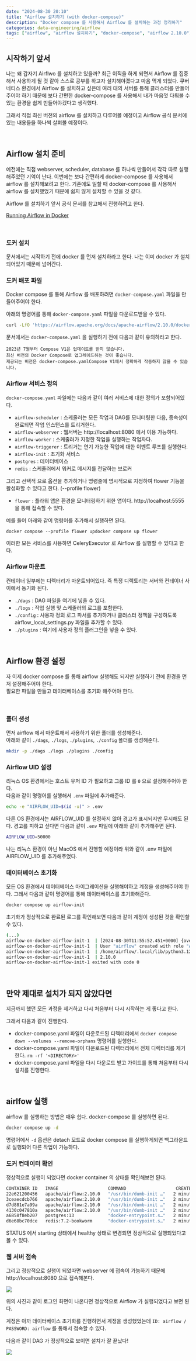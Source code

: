 ```yaml
---
date: "2024-08-30 20:10"
title: "Airflow 설치하기 (with docker-compose)"
description: "Docker compose 를 사용해서 Airflow 를 설치하는 과정 정리하기"
categories: data-engineering/airflow
tags: ["airflow", "airflow 설치하기", "docker-compose", "airflow 2.10.0"]
---
```


## 시작하기 앞서

나는 왜 갑자기 Airflwo 를 설치하고 있을까? 최근 이직을 하게 되면서 Airflow 를 집중해서 사용하게 될 것 같아 스스로 공부를 하고자 설치해야겠다고 마음 먹게 되었다.
쿠버네티스 환경에서 Airflow 를 설치하고 싶은데 여러 대의 서버를 통해 클러스터를 만들어주어야 하기 때문에 보다 간편한 docker-compose 를 사용해서 내가 마음껏 다뤄볼 수 있는 환경을 쉽게 만들어야겠다고 생각했다.  

그래서 직접 최신 버전의 airflow 를 설치하고 다루어볼 예정이고 Airflow 공식 문서에 있는 내용들을 하나씩 살펴볼 예정이다.  

<br>

## Airflow 설치 준비

예전에는 직접 webserver, scheduler, database 를 하나씩 만들어서 각각 따로 실행해주었던 기억이 난다.
이번에는 보다 간편하게 docker-compose 를 사용해서 airflow 를 설치해보려고 한다. 기존에도 일할 때 docker-compose 를 사용해서 airflow 를 설치했었기 때문에 쉽지 않게 설치할 수 있을 것 같다.  

Airflow 를 설치하기 앞서 공식 문서를 참고해서 진행하려고 한다.  

[Running Airflow in Docker](https://airflow.apache.org/docs/apache-airflow/stable/howto/docker-compose/index.html)

<br>

### 도커 설치

문서에서는 시작하기 전에 docker 를 먼저 설치하라고 한다. 나는 이미 docker 가 설치되어있기 때문에 넘어간다.  

### 도커 배포 파일

Docker compose 를 통해 Airflow 를 배포하려면 `docker-compose.yaml` 파일을 만들어주어야 한다.  

아래의 명령어를 통해 `docker-compose.yaml` 파일을 다운로드받을 수 있다.  

```bash
curl -LfO 'https://airflow.apache.org/docs/apache-airflow/2.10.0/docker-compose.yaml'
```

문서에서는 `docker-compose.yaml` 을 실행하기 전에 다음과 같이 유의하라고 한다.  

```
2023년 7월부터 Compose V1은 업데이트를 받지 않습니다. 
최신 버전의 Docker Compose로 업그레이드하는 것이 좋습니다. 
제공되는 버전은 docker-compose.yamlCompose V1에서 정확하게 작동하지 않을 수 있습니다.
```

### Airflow 서비스 정의

`docker-compose.yaml` 파일에는 다음과 같이 여러 서비스에 대한 정의가 포함되어있다.  

- `airflow-scheduler` : 스케줄러는 모든 작업과 DAG를 모니터링한 다음, 종속성이 완료되면 작업 인스턴스를 트리거한다.
- `airflow-webserver` : 웹서버는 http://localhost:8080 에서 이용 가능하다.
- `airflow-worker` : 스케줄러가 지정한 작업을 실행하는 작업자다.
- `airflow-triggerer` : 트리거는 연기 가능한 작업에 대한 이벤트 루프를 실행한다.
- `airflow-init` : 초기화 서비스
- `postgres` : 데이터베이스
- `redis` : 스케줄러에서 워커로 메시지를 전달하는 브로커

그리고 선택적 으로 옵션을 추가하거나 명령줄에 명시적으로 지정하여 flower 기능을 활성화할 수 있다고 한다. (--profile flower)  

- `flower` : 플라워 앱은 환경을 모니터링하기 위한 앱이다. http://localhost:5555 을 통해 접속할 수 있다.

예를 들어 아래와 같이 명령어를 추가해서 실행하면 된다.  

```
docker compose --profile flower updocker compose up flower
```

이러한 모든 서비스를 사용하면 CeleryExecutor 로 Airflow 를 실행할 수 있다고 한다.  

### Airflow 마운트

컨테이너 일부에는 디렉터리가 마운트되어있다. 즉 특정 디렉토리는 서버와 컨테이너 사이에서 동기화 된다.  

- `./dags` : DAG 파일을 여기에 넣을 수 있다.
- `./logs` : 작업 실행 및 스케줄러의 로그를 포함한다.
- `./config` : 사용자 정의 로그 파서를 추가하거나 클러스터 정책을 구성하도록 airflow_local_settings.py 파일을 추가할 수 있다.
- `./plugins` : 여기에 사용자 정의 플러그인을 넣을 수 있다.  

<br>

## Airflow 환경 설정

자 이제 docker compose 를 통해 airflow 실행해도 되지만 실행하기 전에 환경을 먼저 설정해주어야 한다.  
필요한 파일을 만들고 데이터베이스를 초기화 해주어야 한다.  

<br>

### 폴더 생성

먼저 airflow 에서 마운트해서 사용하기 위한 폴더를 생성해준다.  
아래와 같이 `./dags`, `./logs`, `./plugins`, `./config` 폴더를 생성해준다.  

```bash
mkdir -p ./dags ./logs ./plugins ./config
```

### Airflow UID 설정

리눅스 OS 환경에서는 호스트 유저 ID 가 필요하고 그룹 ID 를 `0` 으로 설정해주어야 한다.  
다음과 같이 명령어를 실행해서 `.env` 파일에 추가해준다.  

```bash
echo -e "AIRFLOW_UID=$(id -u)" > .env
```

다른 OS 환경에서는 AIRFLOW_UID 를 설정하지 않아 경고가 표시되지만 무시해도 된다. 경고를 피하고 싶다면 다음과 같이 `.env` 파일에 아래와 같이 추가해주면 된다.  

```bash
AIRFLOW_UID=50000
```

나는 리눅스 환경이 아닌 MacOS 에서 진행할 예정이라 위와 같이 .env 파일에 AIRFLOW_UID 를 추가해주었다.  

### 데이터베이스 초기화

모든 OS 환경에서 데이터베이스 마이그레이션을 실행해야하고 계정을 생성해주어야 한다. 그래서 다음과 같이 명령어를 통해 데이터베이스를 초기화해준다.  

```bash
docker compose up airflow-init
```

초기화가 정상적으로 완료된 로그를 확인해보면 다음과 같이 계정이 생성된 것을 확인할 수 있다.  

```bash
(...)
airflow-on-docker-airflow-init-1  | [2024-08-30T11:55:52.451+0000] {override.py:1543} INFO - Added user airflow
airflow-on-docker-airflow-init-1  | User "airflow" created with role "Admin"
airflow-on-docker-airflow-init-1  | /home/airflow/.local/lib/python3.12/site-packages/airflow/plugins_manager.py:30 DeprecationWarning: 'cgitb' is deprecated and slated for removal in Python 3.13
airflow-on-docker-airflow-init-1  | 2.10.0
airflow-on-docker-airflow-init-1 exited with code 0
```

<br>

## 만약 제대로 설치가 되지 않았다면

지금까지 했던 모든 과정을 제거하고 다시 처음부터 다시 시작하는 게 좋다고 한다.  

그래서 다음과 같이 진행한다.  

- docker-compose.yaml 파일이 다운로드된 디렉터리에서 `docker compose down --volumes --remove-orphans` 명령어를 실행한다.
- docker-compose.yaml 파일이 다운로드된 디렉터리에서 전체 디렉터리를 제거한다. `rm -rf '<DIRECTORY>'`
- docker-compose.yaml 파일을 다시 다운로드 받고 가이드를 통해 처음부터 다시 설치를 진행한다. 

<br>

## airlfow 실행

airflow 를 실행하는 방법은 매우 쉽다. docker-compose 를 실행하면 된다.  

```bash
docker compose up -d
```

명령어에서 `-d` 옵션은 detach 모드로 docker compose 를 실행하게되면 백그라운드로 실행되어 다른 작업이 가능하다.  

### 도커 컨데이터 확인

정상적으로 실행이 되었다면 docker container 의 상태를 확인해보면 된다.  

```bash
CONTAINER ID   IMAGE                   COMMAND                   CREATED         STATUS                        PORTS                    NAMES
22e621200456   apache/airflow:2.10.0   "/usr/bin/dumb-init …"   2 minutes ago   Up About a minute (healthy)   8080/tcp                 airflow-on-docker-airflow-scheduler-1
3ceaecdcb766   apache/airflow:2.10.0   "/usr/bin/dumb-init …"   2 minutes ago   Up About a minute (healthy)   0.0.0.0:8080->8080/tcp   airflow-on-docker-airflow-webserver-1
d7d881e7a99a   apache/airflow:2.10.0   "/usr/bin/dumb-init …"   2 minutes ago   Up About a minute (healthy)   8080/tcp                 airflow-on-docker-airflow-worker-1
4130c047810a   apache/airflow:2.10.0   "/usr/bin/dumb-init …"   2 minutes ago   Up About a minute (healthy)   8080/tcp                 airflow-on-docker-airflow-triggerer-1
a6858f8eb207   postgres:13             "docker-entrypoint.s…"   2 minutes ago   Up 2 minutes (healthy)        5432/tcp                 airflow-on-docker-postgres-1
d6e68bc70dce   redis:7.2-bookworm      "docker-entrypoint.s…"   2 minutes ago   Up 2 minutes (healthy)        6379/tcp                 airflow-on-docker-redis-1
```

STATUS 에서 starting 상태에서 healthy 상태로 변경되면 정상적으로 실행되었다고 볼 수 있다.  

### 웹 서버 접속

그리고 정상적으로 실행이 되었따면 webserver 에 접속이 가능하기 때문에 http://localhost:8080 으로 접속해본다.  

![](image.png)

위의 사진과 같이 로그인 화면이 나온다면 정상적으로 Airflow 가 실행되었다고 보면 된다.  

계정은 아까 데이터베이스 초기화를 진행하면서 계정을 생성했었는데 `ID: airflow / PASSWORD: airflow` 를 통해서 접속할 수 있다.  

다음과 같이 DAG 가 정상적으로 보이면 설치가 잘 끝났다!

![](image2.png)